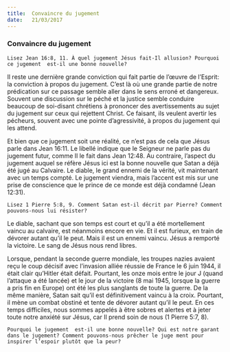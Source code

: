 ```yaml
---
title:  Convaincre du jugement
date:   21/03/2017
---
```


### Convaincre du jugement 

`Lisez Jean 16:8, 11. À quel jugement Jésus fait-Il allusion? Pourquoi ce jugement  est-il une bonne nouvelle?` 

Il reste une dernière grande conviction qui fait partie de l’œuvre de l’Esprit: la conviction à propos du jugement. C’est là où une grande partie de notre prédication sur ce passage semble aller dans le sens erroné et dangereux. Souvent une discussion sur le péché et la justice semble conduire beaucoup de soi-disant chrétiens à prononcer des avertissements au sujet du jugement sur ceux qui rejettent Christ. Ce faisant, ils veulent avertir les pécheurs, souvent avec une pointe d’agressivité, à propos du jugement qui les attend. 

Et bien que ce jugement soit une réalité, ce n’est pas de cela que Jésus parle dans Jean 16:11. Le libellé indique que le Seigneur ne parle pas du jugement futur, comme Il le fait dans Jean 12:48. Au contraire, l’aspect du jugement auquel se réfère Jésus ici est la bonne nouvelle que Satan a déjà été jugé au Calvaire. Le diable, le grand ennemi de la vérité, vit maintenant avec un temps compté. Le jugement viendra, mais l’accent est mis sur une prise de conscience que le prince de ce monde est déjà condamné (Jean 12:31). 

`Lisez 1 Pierre 5:8, 9. Comment Satan est-il décrit par Pierre? Comment pouvons-nous lui résister?` 

Le diable, sachant que son temps est court et qu’il a été mortellement vaincu au calvaire, est néanmoins encore en vie. Et il est furieux, en train de dévorer autant qu’il le peut. Mais il est un ennemi vaincu. Jésus a remporté la victoire. Le sang de Jésus nous rend libres. 

Lorsque, pendant la seconde guerre mondiale, les troupes nazies avaient reçu le coup décisif avec l’invasion alliée réussie de France le 6 juin 1944, il était clair qu’Hitler était défait. Pourtant, les onze mois entre le jour J (quand l’attaque a été lancée) et le jour de la victoire (8 mai 1945, lorsque la guerre a pris fin en Europe) ont été les plus sanglants de toute la guerre. De la même manière, Satan sait qu’il est définitivement vaincu à la croix. Pourtant, il mène un combat obstiné et tente de dévorer autant qu’il le peut. En ces temps difficiles, nous sommes appelés à être sobres et alertes et à jeter toute notre anxiété sur Jésus, car Il prend soin de nous (1 Pierre 5:7, 8). 

`Pourquoi le jugement  est-il une bonne nouvelle? Qui est notre garant dans le jugement? Comment pouvons-nous prêcher le juge ment pour inspirer l’espoir plutôt que la peur?` 
